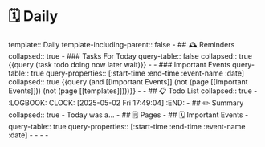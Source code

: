 # 🗓️ Daily
template:: Daily
template-including-parent:: false
	- ## 🕰️ Reminders
	  collapsed:: true
		- ### Tasks For Today
		  query-table:: false
		  collapsed:: true
		  {{query (task todo doing now later wait)}}
		-
		- ### Important Events
		  query-table:: true
		  query-properties:: [:start-time :end-time :event-name :date]
		  collapsed:: true
		  {{query (and [[Important Events]] (not (page [[Important Events]])) (not (page [[templates]])))}}
		-
	- ## 📋 Todo List
	  collapsed:: true
		- :LOGBOOK:
		  CLOCK: [2025-05-02 Fri 17:49:04]
		  :END:
	- ##  ✏️ Summary
	  collapsed:: true
		- Today was a...
	- ## 🗒️ Pages
	- ## 🗓️ Important Events
		- query-table:: true
		  query-properties:: [:start-time :end-time :event-name :date]
		-
		-
		-
		-